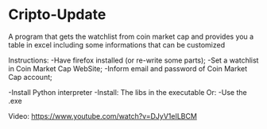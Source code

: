 # Cripto-Update
A program that gets the watchlist from coin market cap and provides you a table in excel including some informations that can be customized

Instructions: 
-Have firefox installed (or re-write some parts); 
-Set a watchlist in Coin Market Cap WebSite;
-Inform email and password of Coin Market Cap account; 

-Install Python interpreter 
-Install:
  The libs in the executable
Or:
-Use the .exe

Video: https://www.youtube.com/watch?v=DJyV1eILBCM
